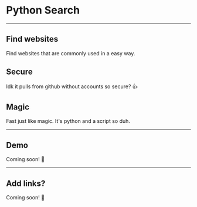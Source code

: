 # Python Search
***
## Find websites
Find websites that are commonly used in a easy way.

## Secure
Idk it pulls from github without accounts so secure? 👍

## Magic
Fast just like magic. It's python and a script so duh.

***
## Demo
Coming soon! 👀

***
## Add links?
Coming soon! 👀

